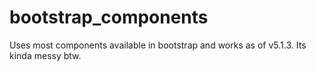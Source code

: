 # bootstrap_components
Uses most components available in bootstrap and works as of v5.1.3. Its kinda messy btw.
